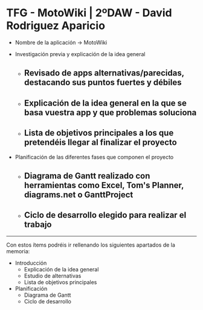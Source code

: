 
# TFG - MotoWiki | 2ºDAW - David Rodriguez Aparicio

- Nombre de la aplicación -> MotoWiki
  
- Investigación previa y explicación de la idea general
    
    - Revisado de apps alternativas/parecidas, destacando sus puntos fuertes y débiles
        - 
    
    - Explicación de la idea general en la que se basa vuestra app y que problemas soluciona
        - 
    
    
    - Lista de objetivos principales a los que pretendéis llegar al finalizar el proyecto
        - 
  

- Planificación de las diferentes fases que componen el proyecto
    - Diagrama de Gantt realizado con herramientas como Excel, Tom's Planner, diagrams.net o GanttProject
        - 
    
    - Ciclo de desarrollo elegido para realizar el trabajo
        - 

-------------------------------------------------------------------------------

Con estos ítems podréis ir rellenando los siguientes apartados de la memoria:
- Introducción
    - Explicación de la idea general
    - Estudio de alternativas
    - Lista de objetivos principales
- Planificación
    - Diagrama de Gantt
    - Ciclo de desarrollo